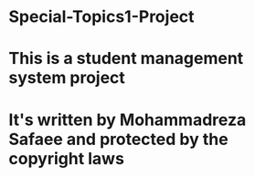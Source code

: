 # Special-Topics1-Project
# This is a student management system project 
# It's written by Mohammadreza Safaee and protected by the copyright laws
